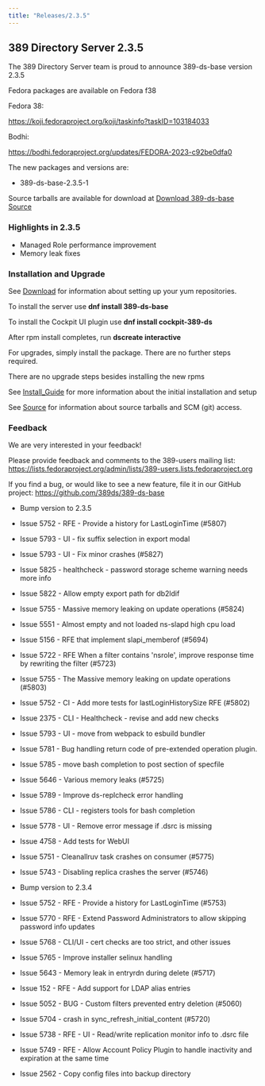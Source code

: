 ```yaml
---
title: "Releases/2.3.5"
---
```


389 Directory Server 2.3.5
-----------------------------

The 389 Directory Server team is proud to announce 389-ds-base version 2.3.5

Fedora packages are available on Fedora f38

Fedora 38:

<https://koji.fedoraproject.org/koji/taskinfo?taskID=103184033>

Bodhi:

<https://bodhi.fedoraproject.org/updates/FEDORA-2023-c92be0dfa0>

The new packages and versions are:

- 389-ds-base-2.3.5-1

Source tarballs are available for download at [Download 389-ds-base Source](https://github.com/389ds/389-ds-base/archive/389-ds-base-2.3.5.tar.gz)

### Highlights in 2.3.5

- Managed Role performance improvement
- Memory leak fixes

### Installation and Upgrade 

See [Download](../download.html) for information about setting up your yum repositories.

To install the server use **dnf install 389-ds-base**

To install the Cockpit UI plugin use **dnf install cockpit-389-ds**

After rpm install completes, run **dscreate interactive**

For upgrades, simply install the package.  There are no further steps required.

There are no upgrade steps besides installing the new rpms 

See [Install\_Guide](../howto/howto-install-389.html) for more information about the initial installation and setup

See [Source](../development/source.html) for information about source tarballs and SCM (git) access.

### Feedback

We are very interested in your feedback!

Please provide feedback and comments to the 389-users mailing list: <https://lists.fedoraproject.org/admin/lists/389-users.lists.fedoraproject.org>

If you find a bug, or would like to see a new feature, file it in our GitHub project: <https://github.com/389ds/389-ds-base>
- Bump version to 2.3.5
- Issue 5752 - RFE - Provide a history for LastLoginTime (#5807)
- Issue 5793 - UI - fix suffix selection in export modal
- Issue 5793 - UI - Fix minor crashes (#5827)
- Issue 5825 - healthcheck - password storage scheme warning needs more info
- Issue 5822 - Allow empty export path for db2ldif
- Issue 5755 - Massive memory leaking on update operations (#5824)
- Issue 5551 - Almost empty and not loaded ns-slapd high cpu load
- Issue 5156 - RFE that implement slapi_memberof (#5694)
- Issue 5722 - RFE When a filter contains 'nsrole', improve response time by rewriting the filter (#5723)
- Issue 5755 - The Massive memory leaking on update operations (#5803)
- Issue 5752 - CI - Add more tests for lastLoginHistorySize RFE (#5802)
- Issue 2375 - CLI - Healthcheck - revise and add new checks
- Issue 5793 - UI - move from webpack to esbuild bundler
- Issue 5781 - Bug handling return code of pre-extended operation plugin.
- Issue 5785 - move bash completion to post section of specfile
- Issue 5646 - Various memory leaks (#5725)
- Issue 5789 - Improve ds-replcheck error handling
- Issue 5786 - CLI - registers tools for bash completion
- Issue 5778 - UI - Remove error message if .dsrc is missing
- Issue 4758 - Add tests for WebUI
- Issue 5751 - Cleanallruv task crashes on consumer (#5775)
- Issue 5743 - Disabling replica crashes the server (#5746)

- Bump version to 2.3.4
- Issue 5752 - RFE - Provide a history for LastLoginTime (#5753)
- Issue 5770 - RFE - Extend Password Administrators to allow skipping password info updates
- Issue 5768 - CLI/UI - cert checks are too strict, and other issues
- Issue 5765 - Improve installer selinux handling
- Issue 5643 - Memory leak in entryrdn during delete (#5717)
- Issue 152  - RFE - Add support for LDAP alias entries
- Issue 5052 - BUG - Custom filters prevented entry deletion (#5060)
- Issue 5704 - crash in sync_refresh_initial_content (#5720)
- Issue 5738 - RFE - UI - Read/write replication monitor info to .dsrc file
- Issue 5749 - RFE - Allow Account Policy Plugin to handle inactivity and expiration at the same time
- Issue 2562 - Copy config files into backup directory


